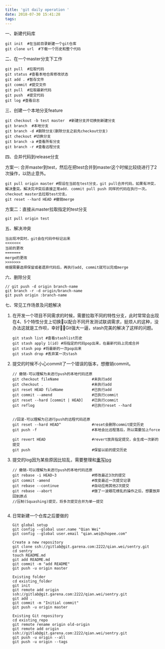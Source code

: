 ```yaml
---
title: 'git daily operation '
date: 2018-07-30 15:41:28
tags:
---
```


一、新建代码库
``` 
git init  #在当前目录新建一个git仓库
git clone url  #下载一个历史和整个代码
```
二、在一个master分支下工作
```
git pull  #拉取代码
git status #查看本地仓库修改状态
git add . #暂存文件
git commit #提交文件
git pull  #拉取最新代码
git push  #提交代码
git log #查看日志
```
三、创建一个本地分支feature
```
git checkout -b test master  #新建分支并切换到新建分支
git branch  #本地分支
git branch -d #删除分支(删除分支之前先checkout分支)
git checkout #切换分支
git branch -a #查看所有分支
git branch -r #查看远程分支
```
四、合并代码到release分支

方案一: 合并master到test，然后在把test合并到master这个时候比较绕进行了2次操作，以防止意外。
```
git pull origin master #假设在当前在test分支，git pull合并代码，如果有冲突，解决重突。解决完冲突后直接正常add. commit pull push 同样的代码在执行一次。checkout master去拉取test分支。
git reset --hard HEAD #撤销merge 
```
方案二：直接从master拉取指定的test分支

```
git pull origin test 
```


五、解决冲突

```
当出现冲突时，git会在代码中标记出来
<<<<<<<
当前的更改
=======
merge的更改
>>>>>>>
根据需要选择保留或者遗弃代码后，再执行add, commit就可以完成merge
```

六、删除分支

```
// git push -d origin branch-name
git branch -r -d origin/branch-name  
git push origin :branch-name  
```

七、常见工作场景及问题解决

1. 在开发一个项目不同需求的时候，需要拉取不同的特性分支，此时常常会出现在4、5个特性分支上切换以配合不同开发测试联调需求，挺烦人的这种，没办法这就是工作呗，幸好Git强大一逼，stash完美的解决了这样的问题。
    ```
    git stash list #查看stashlist历史
    git stash apply 1(id) #将指定的代码pop出来，在最新代码上完成合并
    git stash pop #将最新的一次pop出来
    git stash drop #丢弃某一次stash
    ```
2. 提交的时候不小心commit了一个错误的版本，想撤销commit。

    ```
    // 撤销-可以理解为未进行push的本地代码还原
    git checkout fileName               #未执行add		
    git checkout .                      #未执行add	
    git reset HEAD fileName             #已执行add
    git commit --amend                  #已执行commit
    git reset --hard [commit | HEAD]    #已执行commit
    git reflog                          #已执行reset --hard
        
    ```
    ```
    //回滚-可以理解为已进行push的远程代码还原
    git reset --hard HEAD^          	#reset会删除commit提交历史
    git push -f			                #本地会比远程落后，所以需要加上force

    git revert HEAD		                #revert放弃指定提交，会生成一次新的提交
    git push			                #保留以前的提交历史

    ```
3. 提交的log因为某些原因比较乱，需要整理和[重写log](https://git-reference.readthedocs.io/zh_CN/latest/Git-Tools/Rewriting-History/)
    ```
    // 撤销-可以理解为未进行push的本地代码还原
    git rebase -i HEAD~3                #修改最近3次的提交		
    git commit -amend                   #改变最近一次提交记录	
    git rebase --continue               #自动应用其他2次提交
    git rebase --abort                  #做了一波眼花缭乱的操作之后，想要放弃回到原点
    //压制(Squashing)提交，将多次提交合并为单一提交
        
    ```
4. 日常新建一个仓库之后要做的
    ```
    Git global setup
    git config --global user.name "Qian Wei"
    git config --global user.email "qian.wei@shopee.com"

    Create a new repository
    git clone ssh://gitlab@git.garena.com:2222/qian.wei/sentry.git
    cd sentry
    touch README.md
    git add README.md
    git commit -m "add README"
    git push -u origin master

    Existing folder
    cd existing_folder
    git init
    git remote add origin ssh://gitlab@git.garena.com:2222/qian.wei/sentry.git
    git add .
    git commit -m "Initial commit"
    git push -u origin master

    Existing Git repository
    cd existing_repo
    git remote rename origin old-origin
    git remote add origin ssh://gitlab@git.garena.com:2222/qian.wei/sentry.git
    git push -u origin --all
    git push -u origin --tags
    ```
   